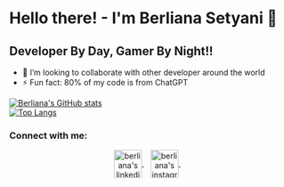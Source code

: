 # Hello there! - I'm Berliana Setyani 👋

## Developer By Day, Gamer By Night!!

- 👯 I’m looking to collaborate with other developer around the world
- ⚡ Fun fact: 80% of my code is from ChatGPT

[![Berliana's GitHub stats](https://github-readme-stats.vercel.app/api?username=brlnstyn&show_icons=true&theme=onedark)](https://github.com/brlnstyn/github-readme-stats)
<br />
[![Top Langs](https://github-readme-stats.vercel.app/api/top-langs/?username=brlnstyn&layout=donut)](https://github.com/brlnstyn/github-readme-stats)

### Connect with me:

<p align="center">
  <a href="https://www.linkedin.com/in/berliana-setyani-142139228/">
    <img align="center" height="50" src="https://raw.githubusercontent.com/naufalist/naufalist/main/assets/linkedin.svg" alt="berliana's linkedin"/>
  </a>&nbsp;&nbsp;
  <a href="https://www.instagram.com/brlnstyn_/">
    <img align="center" height="50" src="https://raw.githubusercontent.com/naufalist/naufalist/main/assets/instagram.svg" alt="berliana's instagram"/>
  </a>&nbsp;&nbsp;
</p>
<br />
